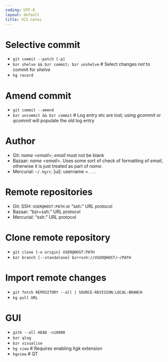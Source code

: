 ```yaml
---
coding: UTF-8
layout: default
title: VCS notes
---
```


# Selective commit #
* `git commit --patch [-p]`
* `bzr shelve && bzr commit; bzr unshelve`  # Select changes _not_ to commit
    for _shelve_
* `hg record`

# Amend commit #
* `git commit --amend`
* `bzr uncommit && bzr commit`  # Log entry etc are lost; using _gcommit_ or
    _qcommit_ will populate the old log entry

# Author #
* Git: _name_ &lt;_email_&gt;; _email_ must not be blank
* Bazaar: _name_ &lt;_email_&gt;. Uses some sort of check of formatting of
    _email_, otherwise it is just treated as part of _name_.
* Mercurial: `~/.hgrc`: [ui]: username = . . .

# Remote repositories #
* Git: SSH: `USER@HOST:PATH` or “ssh:” URL protocol
* Bazaar: “bzr+ssh:” URL protocol
* Mercurial: “ssh:” URL protocol

# Clone remote repository #
* `git clone [-o origin] USER@HOST:PATH`
* `bzr branch [--standalone] bzr+ssh://USER@HOST/~/PATH`

# Import remote changes #
* `git fetch REPOSITORY --all | SOURCE-REVISION:LOCAL-BRANCH`
* `hg pull URL`

# GUI #
* `gitk --all HEAD -n10000`
* `bzr qlog`
* `bzr visualise`
* `hg view`  # Requires enabling _hgk_ extension
* `hgview`  # QT
